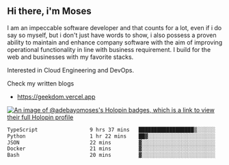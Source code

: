 ## Hi there, i'm Moses

I am an impeccable software developer and that counts for a lot, even if i do say so myself, but i don't just have words to show, i also possess a proven ability to maintain and enhance company software with the aim of improving operational functionality in line with business requirement. I build for the web and businesses with my favorite stacks.

Interested in Cloud Engineering and DevOps.

Check my written blogs
- https://geekdom.vercel.app

[![An image of @adebayomoses's Holopin badges, which is a link to view their full Holopin profile](https://holopin.me/adebayomoses)](https://holopin.io/@adebayomoses)

<!--START_SECTION:waka-->

```txt
TypeScript                 9 hrs 37 mins   ██████████████████▒░░░░░░   73.72 %
Python                     1 hr 22 mins    ██▓░░░░░░░░░░░░░░░░░░░░░░   10.54 %
JSON                       22 mins         ▓░░░░░░░░░░░░░░░░░░░░░░░░   02.89 %
Docker                     21 mins         ▓░░░░░░░░░░░░░░░░░░░░░░░░   02.80 %
Bash                       20 mins         ▓░░░░░░░░░░░░░░░░░░░░░░░░   02.56 %
```

<!--END_SECTION:waka-->

